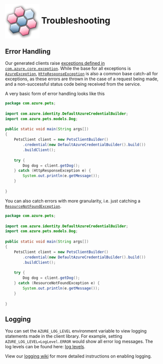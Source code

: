 # <img align="center" src="../images/logo.png">  Troubleshooting

## Error Handling

Our generated clients raise [exceptions defined in `com.azure.core.exception`][azure_core_exceptions]. While the base for all exceptions is [`AzureException`][azure_exception],
[`HttpResponseException`][http_response_exception] is also a common base catch-all for exceptions, as these errors are thrown in the case of a request being made, and a non-successful
status code being received from the service.


A very basic form of error handling looks like this

```java
package com.azure.pets;

import com.azure.identity.DefaultAzureCredentialBuilder;
import com.azure.pets.models.Dog;

public static void main(String args[])
{
    PetsClient client = new PetsClientBuilder()
        .credential(new DefaultAzureCredentialBuilder().build())
        .buildClient();

    try {
        Dog dog = client.getDog();
    } catch (HttpResponseException e) {
        System.out.println(e.getMessage());
    }

}
```

You can also catch errors with more granularity, i.e. just catching a [`ResourceNotFoundException`][resource_not_found_exception].

```java
package com.azure.pets;

import com.azure.identity.DefaultAzureCredentialBuilder;
import com.azure.pets.models.Dog;

public static void main(String args[])
{
    PetsClient client = new PetsClientBuilder()
        .credential(new DefaultAzureCredentialBuilder().build())
        .buildClient();

    try {
        Dog dog = client.getDog();
    } catch (ResourceNotFoundException e) {
        System.out.println(e.getMessage());
    }

}
```

## Logging

You can set the `AZURE_LOG_LEVEL` environment variable to view logging statements made in the client library. For example, setting `AZURE_LOG_LEVEL=LogLevel.ERROR` would show all error log messages. The log levels can be found here: [log levels][log_levels].

View our [logging wiki][logging_wiki] for more detailed instructions on enabling logging.

<!-- LINKS -->
[azure_core_exceptions]: https://docs.microsoft.com/java/api/com.azure.core.exception?view=azure-java-stable
[azure_exception]: https://docs.microsoft.com/java/api/com.azure.core.exception.azureexception?view=azure-java-stable
[http_response_exception]: https://docs.microsoft.com/java/api/com.azure.core.exception.httpresponseexception?view=azure-java-stable
[resource_not_found_exception]: https://docs.microsoft.com/java/api/com.azure.core.exception.resourcenotfoundexception?view=azure-java-stable
[log_levels]: https://docs.microsoft.com/java/api/com.azure.core.util.logging.loglevel?view=azure-java-stable
[logging_wiki]: https://github.com/Azure/azure-sdk-for-java/wiki/Logging-with-Azure-SDK
